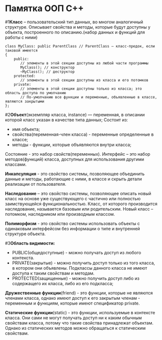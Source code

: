 # Памятка ООП С++

#1**Класс** – пользовательский тип данных, во многом аналогичный структуре. Описывает свойства и методы,
которые будут доступны у объекта, построенного по описанию.(набор данных и функций для работы с ними)

```Сpp
class MyClass: public ParentClass // ParentClass — класс-предок, если таковой имеется
{
	public:
       // элементы в этой секции доступны из любой части программы
       MyClass(); // конструктор
       ~MyClass(); // деструктор
    protected:
       // элементы в этой секции доступны из класса и его потомков
    private:
       // элементы в этой секции доступны только из класса; это область доступа по умолчанию
       // По-умолчанию все функции и переменные, объявленные в классе, являются закрытыми
};
```

#2**Объект**(экземпляр класса, instance) — переменная, в описании которой класс указан в качестве типа данных;
Состоит из:
* имя объекта;
* свойства(переменная-член класса) - переменные определенные в классе;
* методы - функции, кото­рые объявляются внутри класса;


Состояние - это набор свойств(переменных).
Интерфейс – это набор методов(функций) класса, доступных для использования другими классами.

**Инкапсуляция** - это свойство системы, позволяющее объединить данные и методы, работающие с ними,
в классе и скрыть детали реализации от пользователя.

**Наследование** – это свойство системы, позволяющее описать новый класс на основе уже существующего с частично
или полностью заимствующейся функциональностью. Класс, от которого производится наследование,
называется базовым или родительским. Новый класс – потомком, наследником или производным классом.

**Полиморфизм** - это свойство системы использовать объекты с одинаковым интерфейсом без информации о типе
и внутренней структуре объекта.

#3**Область видимости:**
* PUBLIC(общедоступные) - можно получать доступ из любого контекста.
* PRIVATE(закры­тые) - можно получить доступ только из того класса, в котором они объявлены.
Подклассы данного класса не имеют доступа к таким свойствам и методам.
* PROTECTED(защищенные) - можно получить доступ либо из содержащего их класса, либо из его подкласса;


**Дружественные функции**(friend) - это функции, которые не являются членами класса, однако имеют доступ
к его закрытым членам - переменным и функциям, которые имеют спецификатор private.

**Статические функции**(static) - это функции, используемые в контексте класса. Они
сами не могут получать доступ ни к каким обычным свойствам класса, потому что
такие свойства принадлежат объектам. Однако из статических методов можно обращаться к статическим свойствам.